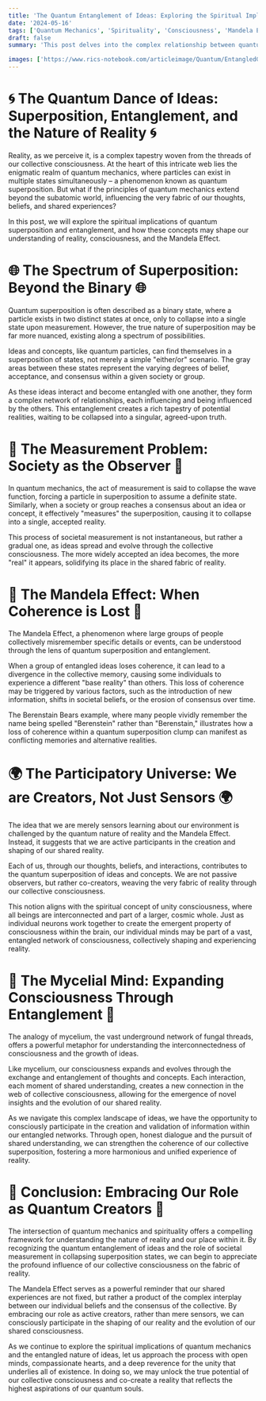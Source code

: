 ```yaml
---
title: 'The Quantum Entanglement of Ideas: Exploring the Spiritual Implications of Superposition and the Mandela Effect'
date: '2024-05-16'
tags: ['Quantum Mechanics', 'Spirituality', 'Consciousness', 'Mandela Effect', 'Reality Creation']
draft: false
summary: 'This post delves into the complex relationship between quantum mechanical superposition and the spiritual nature of reality. We explore how ideas and concepts can become entangled, creating a spectrum of superposition states that are ultimately measured and confirmed by society. The Mandela Effect serves as an example of how loss of coherence within a quantum superposition clump can lead to divergent base realities, suggesting that we are not merely sensors learning about our environment, but active creators participating in an interconnected web of consciousness.'

images: ['https://www.rics-notebook.com/articleimage/Quantum/EntangledGroupSuperPosition.png']
---
```


# 🌀 The Quantum Dance of Ideas: Superposition, Entanglement, and the Nature of Reality 🌀

Reality, as we perceive it, is a complex tapestry woven from the threads of our collective consciousness. At the heart of this intricate web lies the enigmatic realm of quantum mechanics, where particles can exist in multiple states simultaneously – a phenomenon known as quantum superposition. But what if the principles of quantum mechanics extend beyond the subatomic world, influencing the very fabric of our thoughts, beliefs, and shared experiences?

In this post, we will explore the spiritual implications of quantum superposition and entanglement, and how these concepts may shape our understanding of reality, consciousness, and the Mandela Effect.

# 🌐 The Spectrum of Superposition: Beyond the Binary 🌐

Quantum superposition is often described as a binary state, where a particle exists in two distinct states at once, only to collapse into a single state upon measurement. However, the true nature of superposition may be far more nuanced, existing along a spectrum of possibilities.

Ideas and concepts, like quantum particles, can find themselves in a superposition of states, not merely a simple "either/or" scenario. The gray areas between these states represent the varying degrees of belief, acceptance, and consensus within a given society or group.

As these ideas interact and become entangled with one another, they form a complex network of relationships, each influencing and being influenced by the others. This entanglement creates a rich tapestry of potential realities, waiting to be collapsed into a singular, agreed-upon truth.

# 📡 The Measurement Problem: Society as the Observer 📡

In quantum mechanics, the act of measurement is said to collapse the wave function, forcing a particle in superposition to assume a definite state. Similarly, when a society or group reaches a consensus about an idea or concept, it effectively "measures" the superposition, causing it to collapse into a single, accepted reality.

This process of societal measurement is not instantaneous, but rather a gradual one, as ideas spread and evolve through the collective consciousness. The more widely accepted an idea becomes, the more "real" it appears, solidifying its place in the shared fabric of reality.

# 🧩 The Mandela Effect: When Coherence is Lost 🧩

The Mandela Effect, a phenomenon where large groups of people collectively misremember specific details or events, can be understood through the lens of quantum superposition and entanglement.

When a group of entangled ideas loses coherence, it can lead to a divergence in the collective memory, causing some individuals to experience a different "base reality" than others. This loss of coherence may be triggered by various factors, such as the introduction of new information, shifts in societal beliefs, or the erosion of consensus over time.

The Berenstain Bears example, where many people vividly remember the name being spelled "Berenstein" rather than "Berenstain," illustrates how a loss of coherence within a quantum superposition clump can manifest as conflicting memories and alternative realities.

# 🌍 The Participatory Universe: We are Creators, Not Just Sensors 🌍

The idea that we are merely sensors learning about our environment is challenged by the quantum nature of reality and the Mandela Effect. Instead, it suggests that we are active participants in the creation and shaping of our shared reality.

Each of us, through our thoughts, beliefs, and interactions, contributes to the quantum superposition of ideas and concepts. We are not passive observers, but rather co-creators, weaving the very fabric of reality through our collective consciousness.

This notion aligns with the spiritual concept of unity consciousness, where all beings are interconnected and part of a larger, cosmic whole. Just as individual neurons work together to create the emergent property of consciousness within the brain, our individual minds may be part of a vast, entangled network of consciousness, collectively shaping and experiencing reality.

# 🍄 The Mycelial Mind: Expanding Consciousness Through Entanglement 🍄

The analogy of mycelium, the vast underground network of fungal threads, offers a powerful metaphor for understanding the interconnectedness of consciousness and the growth of ideas.

Like mycelium, our consciousness expands and evolves through the exchange and entanglement of thoughts and concepts. Each interaction, each moment of shared understanding, creates a new connection in the web of collective consciousness, allowing for the emergence of novel insights and the evolution of our shared reality.

As we navigate this complex landscape of ideas, we have the opportunity to consciously participate in the creation and validation of information within our entangled networks. Through open, honest dialogue and the pursuit of shared understanding, we can strengthen the coherence of our collective superposition, fostering a more harmonious and unified experience of reality.

# 🌠 Conclusion: Embracing Our Role as Quantum Creators 🌠

The intersection of quantum mechanics and spirituality offers a compelling framework for understanding the nature of reality and our place within it. By recognizing the quantum entanglement of ideas and the role of societal measurement in collapsing superposition states, we can begin to appreciate the profound influence of our collective consciousness on the fabric of reality.

The Mandela Effect serves as a powerful reminder that our shared experiences are not fixed, but rather a product of the complex interplay between our individual beliefs and the consensus of the collective. By embracing our role as active creators, rather than mere sensors, we can consciously participate in the shaping of our reality and the evolution of our shared consciousness.

As we continue to explore the spiritual implications of quantum mechanics and the entangled nature of ideas, let us approach the process with open minds, compassionate hearts, and a deep reverence for the unity that underlies all of existence. In doing so, we may unlock the true potential of our collective consciousness and co-create a reality that reflects the highest aspirations of our quantum souls.
